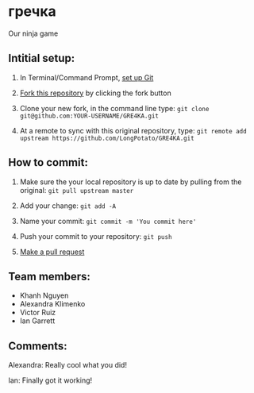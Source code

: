 # гречка

Our ninja game

## Intitial setup:

1. In Terminal/Command Prompt, [set up Git](https://help.github.com/articles/set-up-git/)

2. [Fork this repository](http://help.github.com/forking/) by clicking the fork button

3. Clone your new fork, in the command line type: `git clone git@github.com:YOUR-USERNAME/GRE4KA.git`

4. At a remote to sync with this original repository, type: `git remote add upstream https://github.com/LongPotato/GRE4KA.git`

## How to commit:

1. Make sure the your local repository is up to date by pulling from the original: `git pull upstream master`

2. Add your change: `git add -A`

3. Name your commit: `git commit -m 'You commit here'`

4. Push your commit to your repository: `git push`

5. [Make a pull request](https://help.github.com/articles/using-pull-requests/)

## Team members:

* Khanh Nguyen
* Alexandra Klimenko
* Victor Ruiz
* Ian Garrett

## Comments:

Alexandra: Really cool what you did!


Ian: Finally got it working!


